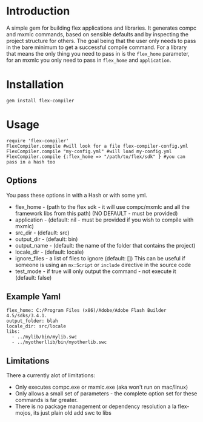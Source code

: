 # Introduction
A simple gem for building flex applications and libraries. 
It generates compc and mxmlc commands, based on sensible defaults and by inspecting the project structure for others. 
The goal being that the user only needs to pass in the bare minimum to get a successful compile command. 
For a library that means the only thing you need to pass in is the ````flex_home```` parameter, for an mxmlc you only need to pass in ````flex_home```` and ````application````.



# Installation
    gem install flex-compiler
# Usage
    require 'flex-compiler'
    FlexCompiler.compile #will look for a file flex-compiler-config.yml
    FlexCompiler.compile "my-config.yml" #will load my-config.yml
    FlexCompiler.compile {:flex_home => "/path/to/flex/sdk" } #you can pass in a hash too

## Options

You pass these options in with a Hash or with some yml.

* flex_home - (path to the flex sdk - it will use compc/mxmlc and all the framework libs from this path) (NO DEFAULT - must be provided)
* application - (default: nil - must be provided if you wish to compile with mxmlc)
* src_dir - (default: src)
* output_dir - (default: bin)
* output_name - (default: the name of the folder that contains the project)
* locale_dir - (default: locale)
* ignore_files - a list of files to ignore (default: []) This can be useful if someone is using an ````mx:Script```` or ````include```` directive in the source code
* test_mode - if true will only output the command - not execute it (default: false)

## Example Yaml
    flex_home: C:/Program Files (x86)/Adobe/Adobe Flash Builder 4.5/sdks/3.4.1.
    output_folder: blah
    locale_dir: src/locale
    libs:
      - ../mylib/bin/mylib.swc
      - ../myotherllib/bin/myotherlib.swc
  
## Limitations
There a currently alot of limitations:

* Only executes compc.exe or mxmlc.exe (aka won't run on mac/linux)
* Only allows a small set of parameters - the complete option set for these commands is far greater.
* There is no package management or dependency resolution a la flex-mojos, its just plain old add swc to libs


